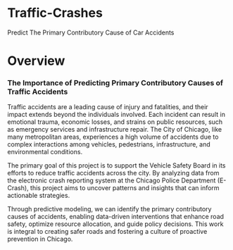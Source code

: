 # Traffic-Crashes
Predict The Primary Contributory Cause of Car Accidents

# Overview
### The Importance of Predicting Primary Contributory Causes of Traffic Accidents

Traffic accidents are a leading cause of injury and fatalities, and their impact extends beyond the individuals involved. Each incident can result in emotional trauma, economic losses, and strains on public resources, such as emergency services and infrastructure repair. The City of Chicago, like many metropolitan areas, experiences a high volume of accidents due to complex interactions among vehicles, pedestrians, infrastructure, and environmental conditions.

The primary goal of this project is to support the Vehicle Safety Board in its efforts to reduce traffic accidents across the city. By analyzing data from the electronic crash reporting system at the Chicago Police Department (E-Crash), this project aims to uncover patterns and insights that can inform actionable strategies.

Through predictive modeling, we can identify the primary contributory causes of accidents, enabling data-driven interventions that enhance road safety, optimize resource allocation, and guide policy decisions. This work is integral to creating safer roads and fostering a culture of proactive prevention in Chicago.
